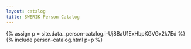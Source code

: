 ```yaml
---
layout: catalog
title: SWERIK Person Catalog
---
```

{% assign p = site.data._person-catalog.i-Uj8BaU1ExHbpKGVGx2k7Ed %}
{% include person-catalog.html p=p %}

